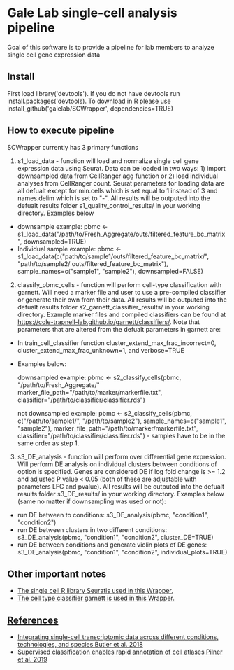
# Gale Lab single-cell analysis pipeline

Goal of this software is to provide a pipeline for lab members to analyze single cell gene expression data


## Install 
First load library('devtools'). If you do not have devtools run install.packages('devtools). To download in R please use install_github('galelab/SCWrapper', dependencies=TRUE)

## How to execute pipeline
SCWrapper currently has 3 primary functions
1. s1_load_data - function will load and normalize single cell gene expression data using Seurat.  Data can be loaded in two ways: 1) import downsampled data from CellRanger agg function or 2) load individual analyses from CellRanger count.  Seurat parameters for loading data are all defualt except for min.cells which is set equal to 1 instead of 3 and names.delim which is set to "-".  All results will be outputed into the defualt results folder s1_quality_control_results/ in your working directory. Examples below

- downsample example: pbmc <- s1_load_data("/path/to/Fresh_Aggregate/outs/filtered_feature_bc_matrix", downsampled=TRUE)
- Individual sample example: pbmc <- s1_load_data(c("path/to/sample1/outs/filtered_feature_bc_matrix/", "path/to/sample2/ outs/filtered_feature_bc_matrix"), sample_names=c("sample1", "sample2"), downsampled=FALSE)

2. classify_pbmc_cells - function will perform cell-type classification with garnett.  Will need a marker file and user to use a pre-compiled classifier or generate their own from their data. All results will be outputed into the defualt results folder s2_garnett_classifier_results/ in your working directory.  Example marker files and compiled classifiers can be found at https://cole-trapnell-lab.github.io/garnett/classifiers/. Note that parameters that are altered from the defualt parameters in garnett are:

- In train_cell_classifier function cluster_extend_max_frac_incorrect=0, cluster_extend_max_frac_unknown=1, and verbose=TRUE 

- Examples below:

    downsampled example: pbmc <- s2_classify_cells(pbmc, "/path/to/Fresh_Aggregate/" marker_file_path="/path/to/marker/markerfile.txt", classifier="/path/to/classifier/classifier.rds")

    not downsampled example: pbmc <- s2_classify_cells(pbmc, c("/path/to/sample1/", "/path/to/sample2"), sample_names=c("sample1", "sample2"), marker_file_path="/path/to/marker/markerfile.txt", classifier="/path/to/classifier/classifier.rds")  - samples have to be in the same order as step 1.  


3. s3_DE_analysis - function will perform over differential gene expression.  Will perform DE analysis on individual clusters between conditions of option is specified. Genes are considered DE if log fold change is >= 1.2 and adjusted P value < 0.05 (both of these are adjustable with parameters LFC and pvalue). All results will be outputed into the defualt results folder s3_DE_results/ in your working directory. Examples below (same no matter if downsampling was used or not): 

- run DE between to conditions: s3_DE_analysis(pbmc, "condition1", "condition2")
- run DE between clusters in two different conditions: s3_DE_analysis(pbmc, "condition1", "condition2", cluster_DE=TRUE)
- run DE between conditions and generate violin plots of DE genes: s3_DE_analysis(pbmc, "condition1", "condition2", individual_plots=TRUE)


## Other important notes 
*  <a href="https://satijalab.org/seurat/" target="_blank">  The single cell R library Seuratis used in this Wrapper.  
*  <a href="https://cole-trapnell-lab.github.io/garnett/docs/" target="_blank"> The cell type classifier garnett is used in this Wrapper.

## References 
* Integrating single-cell transcriptomic data across different conditions, technologies, and species Butler et al. 2018 <a href="https://www.nature.com/articles/nbt.4096" target="_blank">
* Supervised classification enables rapid annotation of cell atlases Pilner et al. 2019 <a href="https://www.nature.com/articles/s41592-019-0535-3" target="_blank">